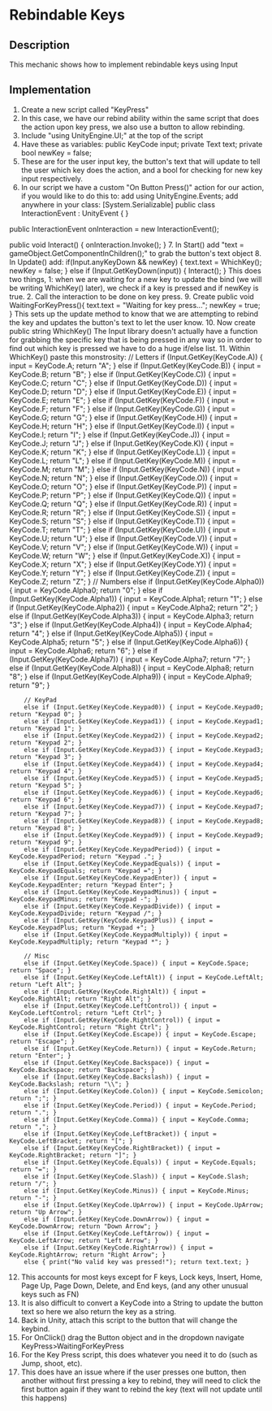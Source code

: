 # Rebindable Keys
## Description
This mechanic shows how to implement rebindable keys using Input

## Implementation
1. Create a new script called "KeyPress"
2. In this case, we have our rebind ability within the same script that does the action upon key press, we also use a button to allow rebinding.
3. Include "using UnityEngine.UI;" at the top of the script
4. Have these as variables:
public KeyCode input;
private Text text;
private bool newKey = false;
5. These are for the user input key, the button's text that will update to tell the user which key does the action, and a bool for checking for new key input respectively.
6. In our script we have a custom "On Button Press()" action for our action, if you would like to do this to: 
add using UnityEngine.Events;
add anywhere in your class:
[System.Serializable]
public class InteractionEvent : UnityEvent { }

public InteractionEvent onInteraction = new InteractionEvent();

public void Interact()
{
    onInteraction.Invoke();
}
7. In Start() add "text = gameObject.GetComponentInChildren<Text>();" to grab the button's text object
8. In Update() add:
	if(Input.anyKeyDown && newKey)
        {
            text.text = WhichKey();
            newKey = false;
        }
        else if (Input.GetKeyDown(input))
        {
            Interact();
        }
This does two things, 1: when we are waiting for a new key to update the bind (we will be writing WhichKey() later), we check if a key is pressed and if newKey is true. 2. Call the interaction to be done on key press.
9. Create public void WaitingForKeyPress(){
        text.text = "Waiting for key press...";
        newKey = true;
    }
This sets up the update method to know that we are attempting to rebind the key and updates the button's text to let the user know.
10. Now create public string WhichKey()
The Input library doesn't actually have a function for grabbing the specific key that is being pressed in any way so in order to find out which key is pressed we have to do a huge if/else list.
11. Within WhichKey() paste this monstrosity:
	// Letters
        if (Input.GetKey(KeyCode.A)) { input = KeyCode.A; return "A"; }
        else if (Input.GetKey(KeyCode.B)) { input = KeyCode.B; return "B"; }
        else if (Input.GetKey(KeyCode.C)) { input = KeyCode.C; return "C"; }
        else if (Input.GetKey(KeyCode.D)) { input = KeyCode.D; return "D"; }
        else if (Input.GetKey(KeyCode.E)) { input = KeyCode.E; return "E"; }
        else if (Input.GetKey(KeyCode.F)) { input = KeyCode.F; return "F"; }
        else if (Input.GetKey(KeyCode.G)) { input = KeyCode.G; return "G"; }
        else if (Input.GetKey(KeyCode.H)) { input = KeyCode.H; return "H"; }
        else if (Input.GetKey(KeyCode.I)) { input = KeyCode.I; return "I"; }
        else if (Input.GetKey(KeyCode.J)) { input = KeyCode.J; return "J"; }
        else if (Input.GetKey(KeyCode.K)) { input = KeyCode.K; return "K"; }
        else if (Input.GetKey(KeyCode.L)) { input = KeyCode.L; return "L"; }
        else if (Input.GetKey(KeyCode.M)) { input = KeyCode.M; return "M"; }
        else if (Input.GetKey(KeyCode.N)) { input = KeyCode.N; return "N"; }
        else if (Input.GetKey(KeyCode.O)) { input = KeyCode.O; return "O"; }
        else if (Input.GetKey(KeyCode.P)) { input = KeyCode.P; return "P"; }
        else if (Input.GetKey(KeyCode.Q)) { input = KeyCode.Q; return "Q"; }
        else if (Input.GetKey(KeyCode.R)) { input = KeyCode.R; return "R"; }
        else if (Input.GetKey(KeyCode.S)) { input = KeyCode.S; return "S"; }
        else if (Input.GetKey(KeyCode.T)) { input = KeyCode.T; return "T"; }
        else if (Input.GetKey(KeyCode.U)) { input = KeyCode.U; return "U"; }
        else if (Input.GetKey(KeyCode.V)) { input = KeyCode.V; return "V"; }
        else if (Input.GetKey(KeyCode.W)) { input = KeyCode.W; return "W"; }
        else if (Input.GetKey(KeyCode.X)) { input = KeyCode.X; return "X"; }
        else if (Input.GetKey(KeyCode.Y)) { input = KeyCode.Y; return "Y"; }
        else if (Input.GetKey(KeyCode.Z)) { input = KeyCode.Z; return "Z"; }
        // Numbers
        else if (Input.GetKey(KeyCode.Alpha0)) { input = KeyCode.Alpha0; return "0"; }
        else if (Input.GetKey(KeyCode.Alpha1)) { input = KeyCode.Alpha1; return "1"; }
        else if (Input.GetKey(KeyCode.Alpha2)) { input = KeyCode.Alpha2; return "2"; }
        else if (Input.GetKey(KeyCode.Alpha3)) { input = KeyCode.Alpha3; return "3"; }
        else if (Input.GetKey(KeyCode.Alpha4)) { input = KeyCode.Alpha4; return "4"; }
        else if (Input.GetKey(KeyCode.Alpha5)) { input = KeyCode.Alpha5; return "5"; }
        else if (Input.GetKey(KeyCode.Alpha6)) { input = KeyCode.Alpha6; return "6"; }
        else if (Input.GetKey(KeyCode.Alpha7)) { input = KeyCode.Alpha7; return "7"; }
        else if (Input.GetKey(KeyCode.Alpha8)) { input = KeyCode.Alpha8; return "8"; }
        else if (Input.GetKey(KeyCode.Alpha9)) { input = KeyCode.Alpha9; return "9"; }

        // KeyPad
        else if (Input.GetKey(KeyCode.Keypad0)) { input = KeyCode.Keypad0; return "Keypad 0"; }
        else if (Input.GetKey(KeyCode.Keypad1)) { input = KeyCode.Keypad1; return "Keypad 1"; }
        else if (Input.GetKey(KeyCode.Keypad2)) { input = KeyCode.Keypad2; return "Keypad 2"; }
        else if (Input.GetKey(KeyCode.Keypad3)) { input = KeyCode.Keypad3; return "Keypad 3"; }
        else if (Input.GetKey(KeyCode.Keypad4)) { input = KeyCode.Keypad4; return "Keypad 4"; }
        else if (Input.GetKey(KeyCode.Keypad5)) { input = KeyCode.Keypad5; return "Keypad 5"; }
        else if (Input.GetKey(KeyCode.Keypad6)) { input = KeyCode.Keypad6; return "Keypad 6"; }
        else if (Input.GetKey(KeyCode.Keypad7)) { input = KeyCode.Keypad7; return "Keypad 7"; }
        else if (Input.GetKey(KeyCode.Keypad8)) { input = KeyCode.Keypad8; return "Keypad 8"; }
        else if (Input.GetKey(KeyCode.Keypad9)) { input = KeyCode.Keypad9; return "Keypad 9"; }
        else if (Input.GetKey(KeyCode.KeypadPeriod)) { input = KeyCode.KeypadPeriod; return "Keypad ."; }
        else if (Input.GetKey(KeyCode.KeypadEquals)) { input = KeyCode.KeypadEquals; return "Keypad ="; }
        else if (Input.GetKey(KeyCode.KeypadEnter)) { input = KeyCode.KeypadEnter; return "Keypad Enter"; }
        else if (Input.GetKey(KeyCode.KeypadMinus)) { input = KeyCode.KeypadMinus; return "Keypad -"; }
        else if (Input.GetKey(KeyCode.KeypadDivide)) { input = KeyCode.KeypadDivide; return "Keypad /"; }
        else if (Input.GetKey(KeyCode.KeypadPlus)) { input = KeyCode.KeypadPlus; return "Keypad +"; }
        else if (Input.GetKey(KeyCode.KeypadMultiply)) { input = KeyCode.KeypadMultiply; return "Keypad *"; }

        // Misc
        else if (Input.GetKey(KeyCode.Space)) { input = KeyCode.Space; return "Space"; }
        else if (Input.GetKey(KeyCode.LeftAlt)) { input = KeyCode.LeftAlt; return "Left Alt"; }
        else if (Input.GetKey(KeyCode.RightAlt)) { input = KeyCode.RightAlt; return "Right Alt"; }
        else if (Input.GetKey(KeyCode.LeftControl)) { input = KeyCode.LeftControl; return "Left Ctrl"; }
        else if (Input.GetKey(KeyCode.RightControl)) { input = KeyCode.RightControl; return "Right Ctrl"; }
        else if (Input.GetKey(KeyCode.Escape)) { input = KeyCode.Escape; return "Escape"; }
        else if (Input.GetKey(KeyCode.Return)) { input = KeyCode.Return; return "Enter"; }
        else if (Input.GetKey(KeyCode.Backspace)) { input = KeyCode.Backspace; return "Backspace"; }
        else if (Input.GetKey(KeyCode.Backslash)) { input = KeyCode.Backslash; return "\\"; }
        else if (Input.GetKey(KeyCode.Colon)) { input = KeyCode.Semicolon; return ";"; }
        else if (Input.GetKey(KeyCode.Period)) { input = KeyCode.Period; return "."; }
        else if (Input.GetKey(KeyCode.Comma)) { input = KeyCode.Comma; return ","; }
        else if (Input.GetKey(KeyCode.LeftBracket)) { input = KeyCode.LeftBracket; return "["; }
        else if (Input.GetKey(KeyCode.RightBracket)) { input = KeyCode.RightBracket; return "]"; }
        else if (Input.GetKey(KeyCode.Equals)) { input = KeyCode.Equals; return "="; }
        else if (Input.GetKey(KeyCode.Slash)) { input = KeyCode.Slash; return "/"; }
        else if (Input.GetKey(KeyCode.Minus)) { input = KeyCode.Minus; return "-"; }
        else if (Input.GetKey(KeyCode.UpArrow)) { input = KeyCode.UpArrow; return "Up Arrow"; }
        else if (Input.GetKey(KeyCode.DownArrow)) { input = KeyCode.DownArrow; return "Down Arrow"; }
        else if (Input.GetKey(KeyCode.LeftArrow)) { input = KeyCode.LeftArrow; return "Left Arrow"; }
        else if (Input.GetKey(KeyCode.RightArrow)) { input = KeyCode.RightArrow; return "Right Arrow"; }
        else { print("No valid key was pressed!"); return text.text; }
12. This accounts for most keys except for F keys, Lock keys, Insert, Home, Page Up, Page Down, Delete, and End keys, (and any other unusual keys such as FN)
13. It is also difficult to convert a KeyCode into a String to update the button text so here we also return the key as a string.
14. Back in Unity, attach this script to the button that will change the keybind.
15. For OnClick() drag the Button object and in the dropdown navigate KeyPress>WaitingForKeyPress
16. For the Key Press script, this does whatever you need it to do (such as Jump, shoot, etc).
17. This does have an issue where if the user presses one button, then another without first pressing a key to rebind, they will need to click the first button again if they want to rebind the key (text will not update until this happens)
